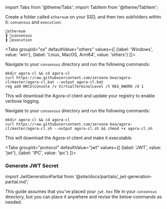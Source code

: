 import Tabs from '@theme/Tabs';
import TabItem from '@theme/TabItem';

Create a folder called `ethereum` on your SSD, and then two subfolders within it: `consensus` and `execution`:

```
📂ethereum
┣ 📂consensus
┣ 📂execution
```

<Tabs groupId="os" defaultValue="others" values={[
    {label: 'Windows', value: 'win'},
    {label: 'Linux, MacOS, Arm64', value: 'others'}
]}>
  <TabItem value="win">
    <p>Navigate to your <code>consensus</code> directory and run the following commands:</p>

```
mkdir agora-cl && cd agora-cl
curl https://raw.githubusercontent.com/zeroone-boa/agora-cl/master/agora-cl.bat --output agora-cl.bat
reg add HKCU\Console /v VirtualTerminalLevel /t REG_DWORD /d 1
```

  <p>This will download the Agora-cl client and update your registry to enable verbose logging.</p>
  </TabItem>
  <TabItem value="others">
    <p>Navigate to your <code>consensus</code> directory and run the following commands:</p>

```
mkdir agora-cl && cd agora-cl
curl https://raw.githubusercontent.com/zeroone-boa/agora-cl/master/agora-cl.sh --output agora-cl.sh && chmod +x agora-cl.sh
```

  <p>This will download the Agora-cl client and make it executable.</p>
  </TabItem>
</Tabs>


<Tabs groupId="protocol" defaultValue="jwt" values={[
        {label: 'JWT', value: 'jwt'},
        {label: 'IPC', value: 'ipc'}
    ]}>
    <TabItem value="jwt">

<h3>Generate JWT Secret</h3>

import JwtGenerationPartial from '@site/docs/partials/_jwt-generation-partial.md';

<JwtGenerationPartial />

This guide assumes that you've placed your `jwt.hex` file in your `consensus` directory, but you can place it anywhere and revise the below commands as needed.

  </TabItem>
</Tabs>
